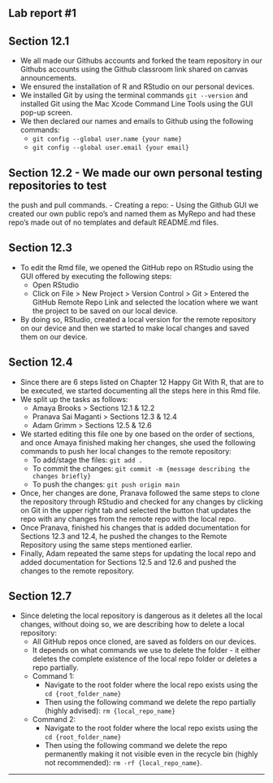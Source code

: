 
<!-- README.md is generated from README.Rmd. Please edit the README.Rmd file -->

## Lab report \#1

## Section 12.1

- We all made our Githubs accounts and forked the team repository in our
  Githubs accounts using the Github classroom link shared on canvas
  announcements.
- We ensured the installation of R and RStudio on our personal devices.
- We installed Git by using the terminal commands `git --version` and
  installed Git using the Mac Xcode Command Line Tools using the GUI
  pop-up screen.
- We then declared our names and emails to Github using the following
  commands:
  - `git config --global user.name {your name}`
  - `git config --global user.email {your email}`

## Section 12.2 - We made our own personal testing repositories to test

the push and pull commands. - Creating a repo: - Using the Github GUI we
created our own public repo’s and named them as MyRepo and had these
repo’s made out of no templates and default README.md files.

## Section 12.3

- To edit the Rmd file, we opened the GitHub repo on RStudio using the
  GUI offered by executing the following steps:
  - Open RStudio
  - Click on File \> New Project \> Version Control \> Git \> Entered
    the GitHub Remote Repo Link and selected the location where we want
    the project to be saved on our local device.
- By doing so, RStudio, created a local version for the remote
  repository on our device and then we started to make local changes and
  saved them on our device.

## Section 12.4

- Since there are 6 steps listed on Chapter 12 Happy Git With R, that
  are to be executed, we started documenting all the steps here in this
  Rmd file.
- We split up the tasks as follows:
  - Amaya Brooks \> Sections 12.1 & 12.2
  - Pranava Sai Maganti \> Sections 12.3 & 12.4
  - Adam Grimm \> Sections 12.5 & 12.6
- We started editing this file one by one based on the order of
  sections, and once Amaya finished making her changes, she used the
  following commands to push her local changes to the remote repository:
  - To add/stage the files: `git add .`
  - To commit the changes:
    `git commit -m {message describing the changes briefly}`
  - To push the changes: `git push origin main`
- Once, her changes are done, Pranava followed the same steps to clone
  the repository through RStudio and checked for any changes by clicking
  on Git in the upper right tab and selected the button that updates the
  repo with any changes from the remote repo with the local repo.
- Once Pranava, finished his changes that is added documentation for
  Sections 12.3 and 12.4, he pushed the changes to the Remote Repository
  using the same steps mentioned earlier.
- Finally, Adam repeated the same steps for updating the local repo and
  added documentation for Sections 12.5 and 12.6 and pushed the changes
  to the remote repository.

## Section 12.7

- Since deleting the local repository is dangerous as it deletes all the
  local changes, without doing so, we are describing how to delete a
  local repository:
  - All GitHub repos once cloned, are saved as folders on our devices.
  - It depends on what commands we use to delete the folder - it either
    deletes the complete existence of the local repo folder or deletes a
    repo partially.
  - Command 1:
    - Navigate to the root folder where the local repo exists using the
      `cd {root_folder_name}`
    - Then using the following command we delete the repo partially
      (highly advised): `rm {local_repo_name}`
  - Command 2:
    - Navigate to the root folder where the local repo exists using the
      `cd {root_folder_name}`
    - Then using the following command we delete the repo permanently
      making it not visible even in the recycle bin (highly not
      recommended): `rm -rf {local_repo_name}`.

------------------------------------------------------------------------
